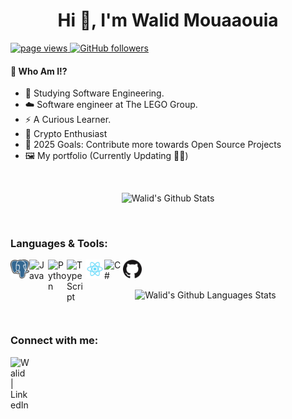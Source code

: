 <h1 align="center">Hi 👋, I'm Walid Mouaaouia</h1>
<p align="left">         
                          
   <a href="https://github.com/WalidMoua">
    <img src="https://komarev.com/ghpvc/?username=WalidMoua&style=for-the-badge&color=dc143c" alt="page views" />
  </a>
  <a href="hhttps://github.com/WalidMoua">
    <img alt="GitHub followers" src="https://img.shields.io/github/followers/WalidMoua?color=dc143c&logo=github&style=for-the-badge">
  </a>

  
#### 🤔 Who Am I!?
- 🏫 Studying Software Engineering.
- ☁️ Software engineer at The LEGO Group.
- ⚡️ A Curious Learner.
- 🚀 Crypto Enthusiast
- 🥅 2025 Goals: Contribute more towards Open Source Projects
- 🖼️ My portfolio (Currently Updating 👷‍♂️)

</br>
  <p align="center"><img align="top" alt="Walid's Github Stats" src="https://github-readme-stats-walidmoua.vercel.app/api?username=walidmoua&theme=radical&show_icons=true" /></p>
</br>

### Languages & Tools: 

<img align="left" alt="SQL" width="30px" src="https://raw.githubusercontent.com/github/explore/80688e429a7d4ef2fca1e82350fe8e3517d3494d/topics/postgresql/postgresql.png" />
<img align="left" alt="Java" width="30px" src="https://brandslogos.com/wp-content/uploads/images/java-logo-1.png" />
<img align="left" alt="Python" width="30px" src="https://www.python.org/static/opengraph-icon-200x200.png" />
<img align="left" alt="TypeScript" width="30px" src="https://upload.wikimedia.org/wikipedia/commons/4/4c/Typescript_logo_2020.svg"/>
<img align="left" alt="React" width="30px" src="https://raw.githubusercontent.com/github/explore/80688e429a7d4ef2fca1e82350fe8e3517d3494d/topics/react/react.png" />
<img align="left" alt="C#" width="30px" src="https://upload.wikimedia.org/wikipedia/commons/thumb/b/bd/Logo_C_sharp.svg/512px-Logo_C_sharp.svg.png?20221121173824" />
<img align="left" alt="GitHub" width="30px" src="https://raw.githubusercontent.com/github/explore/78df643247d429f6cc873026c0622819ad797942/topics/github/github.png" />
</p>
<br>
<br>

<p align="center">
  <img align="top" alt="Walid's Github Languages Stats" src='https://github-readme-stats-walidmoua.vercel.app/api/top-langs/?username=walidmoua&size_weight=0.5&count_weight=0.5&layout=compact&theme=radical&hide=html,css,cmake'/>
</p>

<br>

### Connect with me:

[<img align="left" alt="Walid | LinkedIn" width="30px" src="https://cdn.simpleicons.org/linkedin/dc143c"/>][linkedin]

<br>



[linkedin]: https://www.linkedin.com/in/walid-mouaaouia-281041238/



